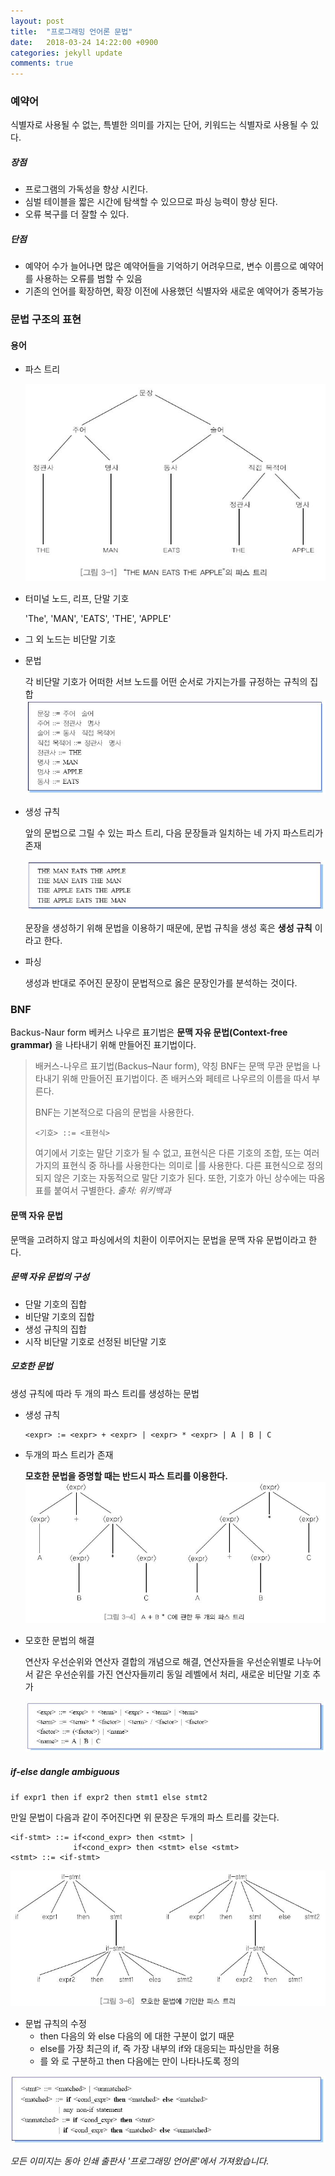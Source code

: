 ```yaml
---
layout: post
title:  "프로그래밍 언어론 문법"
date:   2018-03-24 14:22:00 +0900
categories: jekyll update
comments: true
---
```


### 예약어
식별자로 사용될 수 없는, 특별한 의미를 가지는 단어, 키워드는 식별자로 사용될 수 있다.

##### 장점

* 프로그램의 가독성을 향상 시킨다.
* 심벌 테이블을 짧은 시간에 탐색할 수 있으므로 파싱 능력이 향상 된다.
* 오류 복구를 더 잘할 수 있다.

##### 단점

* 예약어 수가 늘어나면 많은 예약어들을 기억하기 어려우므로, 변수 이름으로 예약어를 사용하는 오류를 범할 수 있음
* 기존의 언어를 확장하면, 확장 이전에 사용했던 식별자와 새로운 예약어가 중복가능

### 문법 구조의 표현

#### 용어

* 파스 트리

  ![parseTree](https://raw.githubusercontent.com/gwnuysw/gwnuysw.github.io/master/_images/parseTree.png)

* 터미널 노드, 리프, 단말 기호

  'The', 'MAN', 'EATS', 'THE', 'APPLE'

* 그 외 노드는 비단말 기호

* 문법

  각 비단말 기호가 어떠한 서브 노드를 어떤 순서로 가지는가를 규정하는 규칙의
  집합
  ![grammar](https://raw.githubusercontent.com/gwnuysw/gwnuysw.github.io/master/_images/grammar.png)

* 생성 규칙

  앞의 문법으로 그릴 수 있는 파스 트리, 다음 문장들과 일치하는 네 가지 파스트리가 존재

  ![Strings](https://raw.githubusercontent.com/gwnuysw/gwnuysw.github.io/master/_images/fourString.png)

   문장을 생성하기 위해 문법을 이용하기 때문에, 문법 규칙을 생성 혹은 **생성 규칙** 이라고 한다.

* 파싱

  생성과 반대로 주어진 문장이 문법적으로 옳은 문장인가를 분석하는 것이다.

### BNF
Backus-Naur form 베커스 나우르 표기법은 **문맥 자유 문법(Context-free grammar)** 을 나타내기 위해 만들어진 표기법이다.

>배커스-나우르 표기법(Backus–Naur form), 약칭 BNF는 문맥 무관 문법을 나타내기 위해 만들어진 표기법이다. 존 배커스와 페테르 나우르의 이름을 따서 부른다.
>
>BNF는 기본적으로 다음의 문법을 사용한다.
>
> `<기호> ::= <표현식>`
>
>여기에서 기호는 말단 기호가 될 수 없고, 표현식은 다른 기호의 조합, 또는 여러 가지의 표현식 중 하나를 사용한다는 의미로 \|를 사용한다. 다른 표현식으로 정의되지 않은 기호는 자동적으로 말단 기호가 된다. 또한, 기호가 아닌 상수에는 따옴표를 붙여서 구별한다. _출처: 위키백과_

#### 문맥 자유 문법

문맥을 고려하지 않고 파싱에서의 치환이 이루어지는 문법을 문맥 자유 문법이라고 한다.

##### 문맥 자유 문법의 구성

* 단말 기호의 집합
* 비단말 기호의 집합
* 생성 규칙의 집합
* 시작 비단말 기호로 선정된 비단말 기호

##### 모호한 문법

생성 규칙에 따라 두 개의 파스 트리를 생성하는 문법

* 생성 규칙

  ```
  <expr> := <expr> + <expr> | <expr> * <expr> | A | B | C
  ```

* 두개의 파스 트리가 존재

  **모호한 문법을 증명할 때는 반드시 파스 트리를 이용한다.**
  ![ambiguous](https://raw.githubusercontent.com/gwnuysw/gwnuysw.github.io/master/_images/amniguousGrammar.png)

* 모호한 문법의 해결

  연산자 우선순위와 연산자 결합의 개념으로 해결, 연산자들을 우선순위별로 나누어서 같은 우선순위를 가진 연산자들끼리 동일 레벨에서 처리, 새로운 비단말 기호 추가

  ![fixambig](https://raw.githubusercontent.com/gwnuysw/gwnuysw.github.io/master/_images/fixAmbig.png)

##### if-else dangle ambiguous

`if expr1 then if expr2 then stmt1 else stmt2`

만일 문법이 다음과 같이 주어진다면 위 문장은 두개의 파스 트리를 갖는다.
```
<if-stmt> ::= if<cond_expr> then <stmt> |
              if<cond_expr> then <stmt> else <stmt>
<stmt> ::= <if-stmt>
```
![ifambiguous](https://raw.githubusercontent.com/gwnuysw/gwnuysw.github.io/master/_images/ifambiguous.png)

* 문법 규칙의 수정
  * then 다음의 <stmt>와 else 다음의 <stmt>에 대한 구분이 없기 때문
  * else를 가장 최근의 if, 즉 가장 내부의 if와 대응되는 파싱만을 허용
  * <stmt>를 <matched>와 <unmatched>로 구분하고 then 다음에는 <matched>만이 나타나도록 정의

![fixif](https://raw.githubusercontent.com/gwnuysw/gwnuysw.github.io/master/_images/fixif.png)


_모든 이미지는 동아 인쇄 출판사 '프로그래밍 언어론'에서 가져왔습니다._
